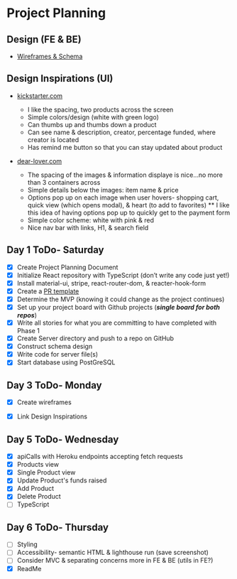 # Project Planning

## Design (FE & BE)

* [Wireframes & Schema](https://miro.com/app/board/uXjVOXUN0rU=/?invite_link_id=311408058947)

## Design Inspirations (UI)

- [kickstarter.com](https://www.kickstarter.com/discover/categories/technology/apps)
    - I like the spacing, two products across the screen 
    - Simple colors/design (white with green logo)
    - Can thumbs up and thumbs down a product
    - Can see name & description, creator, percentage funded, where creator is located
    - Has remind me button so that you can stay updated about product

- [dear-lover.com](https://www.dear-lover.com/Best-Sellers/?utm_source=google&utm_medium=cpc&utm_campaign=US-210818-bulk-new&gclid=CjwKCAiAz--OBhBIEiwAG1rIOvBiJZmPcRiWvbdLfarvM1iycu13EDGGHuwu05cEwUuqw33Zg-hy9xoCSNMQAvD_BwE)
    - The spacing of the images & information displaye is nice...no more than 3 containers across
    - Simple details below the images: item name & price
    - Options pop up on each image when user hovers- shopping cart, quick view (which opens modal), & heart (to add to favorites) ** I like this idea of having options pop up to quickly get to the payment form
    - Simple color scheme: white with pink & red
    - Nice nav bar with links, H1, & search field

## Day 1 ToDo- Saturday
* [x] Create Project Planning Document  
* [x] Initialize React repository with TypeScript (don’t write any code just yet!)  
* [x] Install material-ui, stripe, react-router-dom, & reacter-hook-form
* [x] Create a [PR template](https://github.com/ShaunaMyers/kick-start-this/blob/main/pull_request_template.md)  
* [x] Determine the MVP (knowing it could change as the project continues)   
* [x] Set up your project board with Github projects (***single board for both repos***)  
* [x] Write all stories for what you are committing to have completed with Phase 1
* [x] Create Server directory and push to a repo on GitHub
* [x] Construct schema design  
* [x] Write code for server file(s)
* [x] Start database using PostGreSQL

## Day 3 ToDo- Monday
* [x] Create wireframes 
* [x] Link Design Inspirations


## Day 5 ToDo- Wednesday

- [x] apiCalls with Heroku endpoints accepting fetch requests
- [x] Products view
- [x] Single Product view
- [x] Update Product's funds raised
- [x] Add Product
- [x] Delete Product
- [ ] TypeScript

## Day 6 ToDo- Thursday

- [ ] Styling
- [ ] Accessibility- semantic HTML & lighthouse run (save screenshot)
- [ ] Consider MVC & separating concerns more in FE & BE (utils in FE?)
- [x] ReadMe
